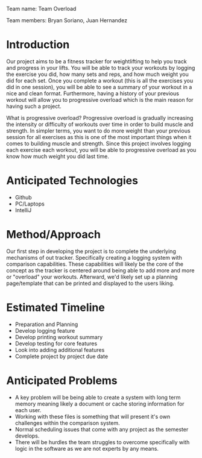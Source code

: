 Team name: Team Overload

Team members: Bryan Soriano, Juan Hernandez

# Introduction

Our project aims to be a fitness tracker for weightlifting to help you track and progress in your lifts. You will be able to track your workouts by logging the exercise you did, how many sets and reps, and how much weight you did for each set. Once you complete a workout (this is all the exercises you did in one session), you will be able to see a summary of your workout in a nice and clean format. Furthermore, having a history of your previous workout will allow you to progressive overload which is the main reason for having such a project.

What is progressive overload? Progressive overload is gradually increasing the intensity or difficulty of workouts over time in order to build muscle and strength. In simpler terms, you want to do more weight than your previous session for all exercises as this is one of the most important things when it comes to building muscle and strength. Since this project involves logging each exercise each workout, you will be able to progressive overload as you know how much weight you did last time.

# Anticipated Technologies

* Github 
* PC/Laptops 
* IntelliJ

# Method/Approach

Our first step in developing the project is to complete the underlying mechanisms of out tracker. Specifically creating a logging system with comparison capabilities. These capabilities will likely be the core of the concept as the tracker is centered around being able to add more and more or "overload" your workouts. Afterward, we'd likely set up a planning page/template that can be printed and displayed to the users liking.

# Estimated Timeline

* Preparation and Planning
* Develop logging feature
* Develop printing workout summary
* Develop testing for core features
* Look into adding additional features
* Complete project by project due date



# Anticipated Problems

* A key problem will be being able to create a system with long term memory meaning likely a document or cache storing information for each user. 
* Working with these files is something that will present it's own challenges within the comparison system. 
* Normal scheduling issues that come with any project as the semester develops.
* There will be hurdles the team struggles to overcome specifically with logic in the software as we are not experts by any means. 
